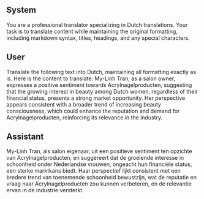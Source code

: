 ## System

You are a professional translator specializing in Dutch translations. 
Your task is to translate content while maintaining the original formatting, including markdown syntax, 
titles, headings, and any special characters.

## User

Translate the following text into Dutch, maintaining all formatting exactly as is.
Here is the content to translate:
My-Linh Tran, as a salon owner, expresses a positive sentiment towards Acrylnagelproducten, suggesting that the growing interest in beauty among Dutch women, regardless of their financial status, presents a strong market opportunity. Her perspective appears consistent with a broader trend of increasing beauty consciousness, which could enhance the reputation and demand for Acrylnagelproducten, reinforcing its relevance in the industry.

## Assistant

My-Linh Tran, als salon eigenaar, uit een positieve sentiment ten opzichte van Acrylnagelproducten, en suggereert dat de groeiende interesse in schoonheid onder Nederlandse vrouwen, ongeacht hun financiële status, een sterke marktkans biedt. Haar perspectief lijkt consistent met een bredere trend van toenemende schoonheid bewustzijn, wat de reputatie en vraag naar Acrylnagelproducten zou kunnen verbeteren, en de relevantie ervan in de industrie versterkt.

